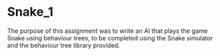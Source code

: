 # Snake_1

The purpose of this assignment was to write an AI that plays the game Snake using behaviour trees, to be completed using the Snake simulator and the
behaviour tree library provided. 
